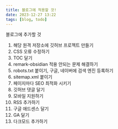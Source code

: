 ```yaml
---
title: 블로그에 적용할 것!
date: 2023-12-27 13:22
tags: [blog, todo]
---
```


블로그에 추가할 것
1. 해당 원격 저장소에 깃허브 프로젝트 만들기
2. CSS 오류 수정하기
3. TOC 달기
4. remark-obsidian 적용 안되는 문제 해결하기
5. robots.txt 붙이기, 구글, 네이버에 검색 엔진 등록하기
6. sitemap.xml 붙이기
7. 페이지마다 SEO 최적화 시키기
8. 깃허브 댓글 달기
9. 모바일 지원하기
10. RSS 추가하기
11. 구글 애드센스 달기
12. GA 달기
13. 다크모드 추가하기

